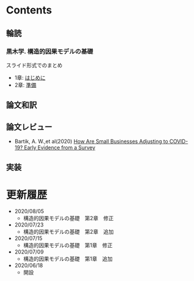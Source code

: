 # Contents  

## 輪読  

### 黒木学. 構造的因果モデルの基礎  

スライド形式でのまとめ

- 1章: [はじめに](https://tgucci06.github.io/Kuroki_01.html)
- 2章: [準備](https://tgucci06.github.io/Kuroki_02.html)

## 論文和訳


## 論文レビュー


- Bartik, A. W.,et al(2020) [How Are Small Businesses Adjusting to COVID-19? Early Evidence from a Survey](https://tgucci06.github.io/peper_review_Bartik_2020.html)

## 実装


# 更新履歴
* 2020/08/05
  * 構造的因果モデルの基礎　第2章　修正
* 2020/07/23
  * 構造的因果モデルの基礎　第2章　追加
* 2020/07/15
  * 構造的因果モデルの基礎　第1章　修正
* 2020/07/09
  * 構造的因果モデルの基礎　第1章　追加
* 2020/06/18
  * 開設
